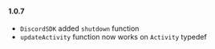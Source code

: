 #### 1.0.7
- `DiscordSDK` added `shutdown` function
- `updateActivity` function now works on `Activity` typedef
